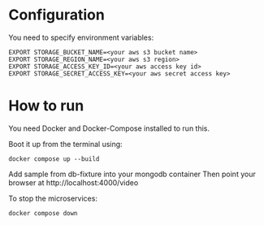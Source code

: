 # Configuration

You need to specify environment variables:

    EXPORT STORAGE_BUCKET_NAME=<your aws s3 bucket name>
    EXPORT STORAGE_REGION_NAME=<your aws s3 region>
    EXPORT STORAGE_ACCESS_KEY_ID=<your aws access key id>
    EXPORT STORAGE_SECRET_ACCESS_KEY=<your aws secret access key>

# How to run

You need Docker and Docker-Compose installed to run this.

Boot it up from the terminal using:

    docker compose up --build

Add sample from db-fixture into your mongodb container
Then point your browser at http://localhost:4000/video

To stop the microservices:

    docker compose down